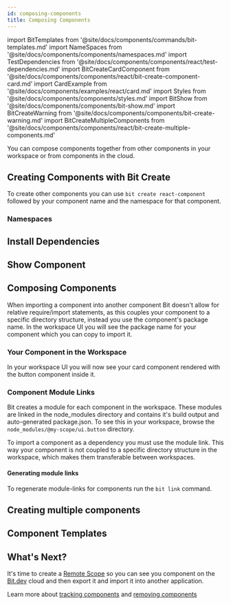 ```yaml
---
id: composing-components
title: Composing Components
---
```


import BitTemplates from '@site/docs/components/commands/bit-templates.md'
import NameSpaces from '@site/docs/components/components/namespaces.md'
import TestDependencies from '@site/docs/components/components/react/test-dependencies.md'
import BitCreateCardComponent from '@site/docs/components/components/react/bit-create-component-card.md'
import CardExample from '@site/docs/components/examples/react/card.md'
import Styles from '@site/docs/components/components/styles.md'
import BitShow from '@site/docs/components/components/bit-show.md'
import BitCreateWarning from '@site/docs/components/components/bit-create-warning.md'
import BitCreateMultipleComponents from '@site/docs/components/components/react/bit-create-multiple-components.md'

You can compose components together from other components in your workspace or from components in the cloud.

## Creating Components with Bit Create

To create other components you can use `bit create react-component` followed by your component name and the namespace for that component.

<BitCreateCardComponent />

<Styles />

### Namespaces

<NameSpaces />

## Install Dependencies

<TestDependencies />

## Show Component

<BitShow />

## Composing Components

When importing a component into another component Bit doesn't allow for relative require/import statements, as this couples your component to a specific directory structure, instead you use the component's package name. In the workspace UI you will see the package name for your component which you can copy to import it.

<CardExample />

### Your Component in the Workspace

In your workspace UI you will now see your card component rendered with the button component inside it.

### Component Module Links

Bit creates a module for each component in the workspace. These modules are linked in the node_modules directory and contains it's build output and auto-generated package.json. To see this in your workspace, browse the `node_modules/@my-scope/ui.button` directory.

To import a component as a dependency you must use the module link. This way your component is not coupled to a specific directory structure in the workspace, which makes them transferable between workspaces.

#### Generating module links

To regenerate module-links for components run the `bit link` command.

## Creating multiple components

<BitCreateMultipleComponents />

<BitCreateWarning />

## Component Templates

<BitTemplates />

## What's Next?

It's time to create a [Remote Scope](remote-scope) so you can see you component on the [Bit.dev](https://bit.dev) cloud and then export it and import it into another application.

Learn more about [tracking components](/building-with-bit/tracking-components) and [removing components](building-with-bit/removing-components)

